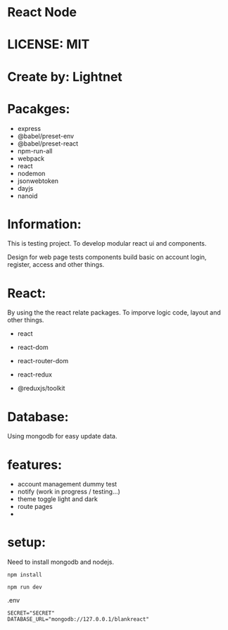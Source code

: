 # React Node

# LICENSE: MIT

# Create by: Lightnet

# Pacakges:
- express
- @babel/preset-env
- @babel/preset-react
- npm-run-all
- webpack
- react
- nodemon
- jsonwebtoken
- dayjs
- nanoid

# Information:
  This is testing project. To develop modular react ui and components.

  Design for web page tests components build basic on account login, register, access and other things.

# React:
By using the the react relate packages. To imporve logic code, layout and other things. 

- react
- react-dom

- react-router-dom

- react-redux
- @reduxjs/toolkit

# Database:
  Using mongodb for easy update data.

# features:
- account management dummy test
- notify (work in progress / testing...)
- theme toggle light and dark
- route pages
- 

# setup:
  Need to install mongodb and nodejs.


```
npm install

npm run dev
```

.env
```
SECRET="SECRET"
DATABASE_URL="mongodb://127.0.0.1/blankreact"
```